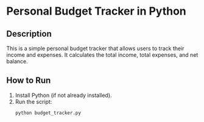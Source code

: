 # Personal Budget Tracker in Python

## Description
This is a simple personal budget tracker that allows users to track their income and expenses. It calculates the total income, total expenses, and net balance.

## How to Run
1. Install Python (if not already installed).
2. Run the script:
   ```bash
   python budget_tracker.py
   
